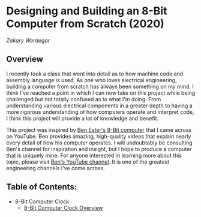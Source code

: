 # Designing and Building an 8-Bit Computer from Scratch (2020)
*Zakary Werdegar*

## Overview
I recently took a class that went into detail as to how machine code and assembly language is used. As one who loves electrical engineering, building a computer from scratch has always been something on my mind. I think I've reached a point in which I can now take on this project while being challenged but not totally confused as to what I'm doing. From understanding various electrical components in a greater depth to having a more rigorous understanding of how computers operate and interpret code, I think this project will provide a lot of knowledge and benefit.

This project was inspired by [Ben Eater's 8-Bit computer](https://www.youtube.com/watch?v=fCbAafKLqC8&t=929s&ab_channel=BenEater) that I came across on YouTube. Ben provides amazing, high-quality videos that explain nearly every detail of how his computer operates. I will undoubtably be consulting Ben's channel for inspiration and insight, but I hope to produce a computer that is uniquely mine. For anyone interested in learning more about this topic, please visit [Ben's YouTube channel](https://www.youtube.com/channel/UCS0N5baNlQWJCUrhCEo8WlA). It is one of the greatest engineering channels I've come across.

## Table of Contents:
- 8-Bit Computer Clock
  - [8-Bit Computer Clock Overview](Computer_Clock_README.md) 
